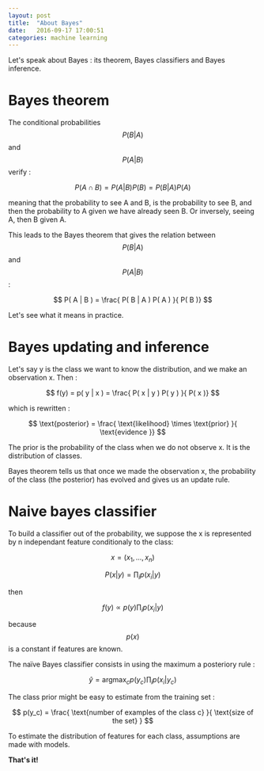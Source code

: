 ```yaml
---
layout: post
title:  "About Bayes"
date:   2016-09-17 17:00:51
categories: machine learning
---
```


Let's speak about Bayes : its theorem, Bayes classifiers and Bayes inference.

# Bayes theorem

The conditional probabilities $$ P( B | A  ) $$ and $$ P( A | B  ) $$ verify :

$$ P( A \cap B ) = P( A | B ) P(B) =  P( B | A ) P(A) $$

meaning that the probability to see A and B, is the probability to see B, and then the probability to A given we have already seen B. Or inversely, seeing A, then B given A.

This leads to the Bayes theorem that gives the relation between $$ P( B | A  ) $$ and $$ P( A | B  ) $$ :

$$ P( A | B ) = \frac{ P( B | A  ) P( A )  }{ P( B )} $$

Let's see what it means in practice.


# Bayes updating and inference

Let's say y is the class we want to know the distribution, and we make an observation x. Then :

$$ f(y) = p( y | x ) = \frac{ P( x | y  ) P( y )  }{ P( x )} $$

which is rewritten :

$$ \text{posterior} = \frac{ \text{likelihood} \times \text{prior}  }{ \text{evidence }} $$

The prior is the probability of the class when we do not observe x. It is the distribution of classes.

Bayes theorem tells us that once we made the observation x, the probability of the class (the posterior) has evolved and gives us an update rule.


# Naive bayes classifier

To build a classifier out of the probability, we suppose the x is represented by n independant feature conditionaly to the class:

$$ x = (x_1, ... , x_n) $$

$$ P(x | y ) = \prod_i p(x_i|y) $$

then

$$ f(y) \propto p(y)  \prod_i p(x_i | y) $$

because $$ p(x) $$ is a constant if features are known.

The naïve Bayes classifier consists in using the maximum a posteriory rule :

$$ ŷ = \text{argmax}_c p(y_c)  \prod_i p(x_i | y_c) $$

The class prior might be easy to estimate from the training set :

$$ p(y_c) = \frac{ \text{number of examples of the class c} }{ \text{size of the set} } $$

To estimate the distribution of features for each class, assumptions are made with models.

**That's it!**
